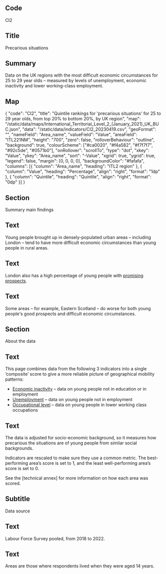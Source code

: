 ## Code
CI2

## Title
Precarious situations

## Summary
Data on the UK regions with the most difficult economic circumstances for 25 to 29 year olds – measured by levels of unemployment, economic inactivity and lower working-class employment.

## Map
{ "code": "CI2", "title": "Quintile rankings for 'precarious situations' for 25 to 29 year olds, from top 20% to bottom 20%, by UK region", "map": "/static/data/maps/International_Territorial_Level_2_(January_2021)_UK_BUC.json", "data": "/static/data/indicators/CI2_20230419.csv", "geoFormat": "", "nameField": "Area_name", "valueField": "Value", "areaField": "ITL221NM", "height": "700", "zero": false, "rolloverBehaviour": "outline", "background": true, "colourScheme": ["#ca0020", "#f4a582", "#f7f7f7", "#92c5de", "#0571b0"], "onRollover": "scrollTo", "type": "dot", "xkey": "Value", "ykey": "Area_name", "sort": "-Value", "xgrid": true, "ygrid": true, "legend": false, "margin": [0, 0, 0, 0], "backgroundColor": "#fafafa", "columns": [{ "column": "Area_name", "heading": "ITL2 region" }, { "column": "Value", "heading": "Percentage", "align": "right", "format": "1dp" }, { "column": "Quintile", "heading": "Quintile", "align": "right", "format": "0dp" }] }

## Section
Summary main findings

## Text
Young people brought up in densely-populated urban areas – including London – tend to have more difficult economic circumstances than young people in rural areas.

## Text
London also has a high percentage of young people with <a href="/intermediate_outcomes/composite_indices/promising_prospects" class="govuk-link">promising prospects</a>.

## Text
Some areas – for example, Eastern Scotland – do worse for both young people's good prospects and difficult economic circumstances.

## Section
About the data

## Text
This page combines data from the following 3 indicators into a single ‘composite’ score to give a more reliable picture of geographical mobility patterns:

<ul class="govuk-list list-disc">
    <li><a href="/intermediate_outcomes/work_in_early_adulthood_(25_to_29_years)/economic_activity" class="govuk-link">Economic inactivity</a> – data on young people not in education or in employment</li>
    <li><a href="/intermediate_outcomes/work_in_early_adulthood_(25_to_29_years)/unemployment" class="govuk-link">Unemployment</a> – data on young people not in employment</li>
    <li><a href="/intermediate_outcomes/work_in_early_adulthood_(25_to_29_years)/occupational_level" class="govuk-link">Occupational level</a> – data on young people in lower working class occupations</li>
</ul>

## Text
The data is adjusted for socio-economic background, so it measures how precarious the situations are of young people from similar social backgrounds.<br>

Indicators are rescaled to make sure they use a common metric. The best-performing area’s score is set to 1, and the least well-performing area’s score is set to 0. <br>

See the [technical annex] for more information on how each area was scored.

## Subtitle
Data source

## Text
Labour Force Survey pooled, from 2018 to 2022.

## Text
Areas are those where respondents lived when they were aged 14 years.
